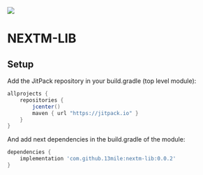 
[![](https://jitpack.io/v/13mile/nextm-lib.svg)](https://jitpack.io/#13mile/nextm-lib)

# NEXTM-LIB


## Setup
Add the JitPack repository in your build.gradle (top level module):
```gradle
allprojects {
    repositories {
        jcenter()
        maven { url "https://jitpack.io" }
    }
}
```

And add next dependencies in the build.gradle of the module:
```gradle
dependencies {
    implementation 'com.github.13mile:nextm-lib:0.0.2'
}
```
